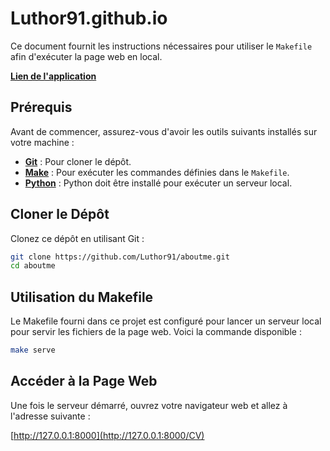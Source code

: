 # Luthor91.github.io

Ce document fournit les instructions nécessaires pour utiliser le `Makefile` afin d'exécuter la page web en local.

**[Lien de l'application](https://luthor91.github.io/aboutme/)**  


## Prérequis

Avant de commencer, assurez-vous d'avoir les outils suivants installés sur votre machine :

- **[Git](https://git-scm.com/)** : Pour cloner le dépôt.
- **[Make](https://www.gnu.org/software/make/)** : Pour exécuter les commandes définies dans le `Makefile`.
- **[Python](https://www.python.org/)** : Python doit être installé pour exécuter un serveur local.

## Cloner le Dépôt

Clonez ce dépôt en utilisant Git :

```bash
git clone https://github.com/Luthor91/aboutme.git
cd aboutme
```

## Utilisation du Makefile
Le Makefile fourni dans ce projet est configuré pour lancer un serveur local pour servir les fichiers de la page web. Voici la commande disponible :

```bash
make serve
```

## Accéder à la Page Web
Une fois le serveur démarré, ouvrez votre navigateur web et allez à l'adresse suivante :

[http://127.0.0.1:8000](http://127.0.0.1:8000/CV)
